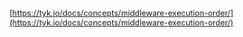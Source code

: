 [https://tyk.io/docs/concepts/middleware-execution-order/](https://tyk.io/docs/concepts/middleware-execution-order/)

